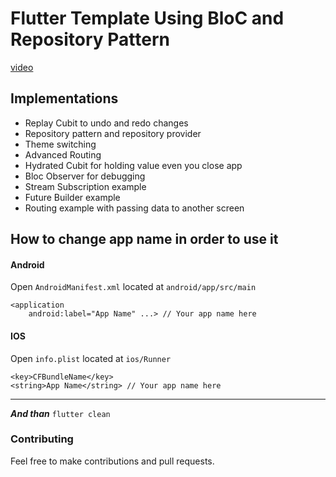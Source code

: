 # Flutter Template Using BloC and Repository Pattern

[video](assets/example.mp4)
## Implementations
* Replay Cubit to undo and redo changes
* Repository pattern and repository provider
* Theme switching
* Advanced Routing
* Hydrated Cubit for holding value even you close app
* Bloc Observer for debugging
* Stream Subscription example
* Future Builder example
* Routing example with passing data to another screen

## How to change app name in order to use it

#### Android
Open ```AndroidManifest.xml``` located at ```android/app/src/main```
```
<application
    android:label="App Name" ...> // Your app name here
```

#### IOS
Open ```info.plist``` located at ```ios/Runner```
```
<key>CFBundleName</key>
<string>App Name</string> // Your app name here
```
<hr>  

***And than***  ```flutter clean```

### Contributing
Feel free to make contributions and pull requests.
